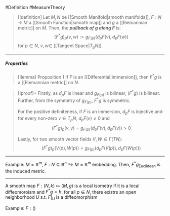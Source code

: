 #Definition #MeasureTheory 
> [!definition]
> Let $M,N$ be [[Smooth Manifold|smooth manifolds]], $F:N\to M$ a [[Smooth Function|smooth map]] and $g$ a [[Riemannian metric]] on $M$. Then, the ***pullback of $g$ along $F$***  is: 
> $$(F^{*}g)_{p}(v,w):=g_{F(p)}(d_{p}F(v),d_{p}F(w))$$for $p\in N$, $v,w\in$ [[Tangent Space|$T_{p}N$]].
---
##### Properties
> [!lemma] Proposition 1
> If $F$ is an [[Differential|immersion]], then $F^{*}g$ is a [[Riemannian metric]] on $N$. 

> [!proof]+
> Firstly, as $d_{p}F$ is linear and $g_{F(p)}$ is bilinear, $(F^{*}g)$ is bilinear. Further, from the symmetry of $g_{F(p)}$, $F^{*}g$ is symmetric.
> 
> For the positive definiteness, if $F$ is an immersion, $d_{p}F$ is injective and for every non-zero $v\in T_{p}N$, $d_{p}F(v)\neq 0$ and $$(F^{*}g)_{p}(v,v)=g_{F(p)}(d_{p}F(v),d_{p}F(v))>0$$
> 
> Lastly, for two smooth vector fields $V,W\in \Gamma(TN)$:$$(F^{*}g)_{p}(V(p),W(p))=g_{F(p)}(d_{p}F(V(p)),d_{p}F(W(p)))$$

 
---

Example: $M=\mathbb{R}^m$, $F:N\subseteq \mathbb{R}^n\hookrightarrow M=\mathbb{R}^m$ embedding. Then, $F^*g_{\text{Euclidean}}$ is the induced metric.

---
A smooth map $F:(N,k)\mapsto(M,g)$ is a local isometry if it is a local diffeomoroism and $F^{*}g=h$. for all $p\in N$, there existrs an open neighborhood $U$ s.t. $F|_{U}$ is a diffeomorphism

Example: $F:()$